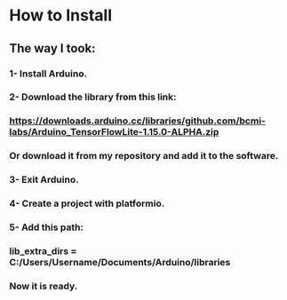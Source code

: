 # How to Install
## The way I took:
### 1- Install Arduino.
### 2- Download the library from this link:
### https://downloads.arduino.cc/libraries/github.com/bcmi-labs/Arduino_TensorFlowLite-1.15.0-ALPHA.zip
### Or download it from my repository and add it to the software.
### 3- Exit Arduino.
### 4- Create a project with platformio.
### 5- Add this path:
### lib_extra_dirs = C:/Users/Username/Documents/Arduino/libraries
### Now it is ready.